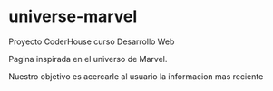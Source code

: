 # universe-marvel
Proyecto CoderHouse curso Desarrollo Web

Pagina inspirada en el universo de Marvel.

Nuestro objetivo es acercarle al usuario la informacion mas reciente 